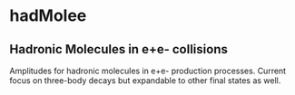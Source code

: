 # hadMolee

## **Had**ronic **Mol**ecules in **e+e-** collisions

Amplitudes for hadronic molecules in e+e- production processes. Current focus on three-body decays but expandable to other final states as well.
